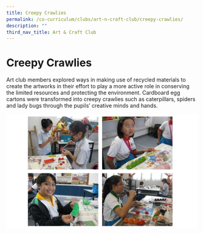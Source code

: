 ```yaml
---
title: Creepy Crawlies
permalink: /co-curriculum/clubs/art-n-craft-club/creepy-crawlies/
description: ""
third_nav_title: Art & Craft Club
---
```

# **Creepy Crawlies**

Art club members explored ways in making use of recycled materials to create the artworks in their effort to play a more active role in conserving the limited resources and protecting the environment. Cardboard egg cartons were transformed into creepy crawlies such as caterpillars, spiders and lady bugs through the pupils’ creative minds and hands.

![](/images/creepycrawlies.jpg)